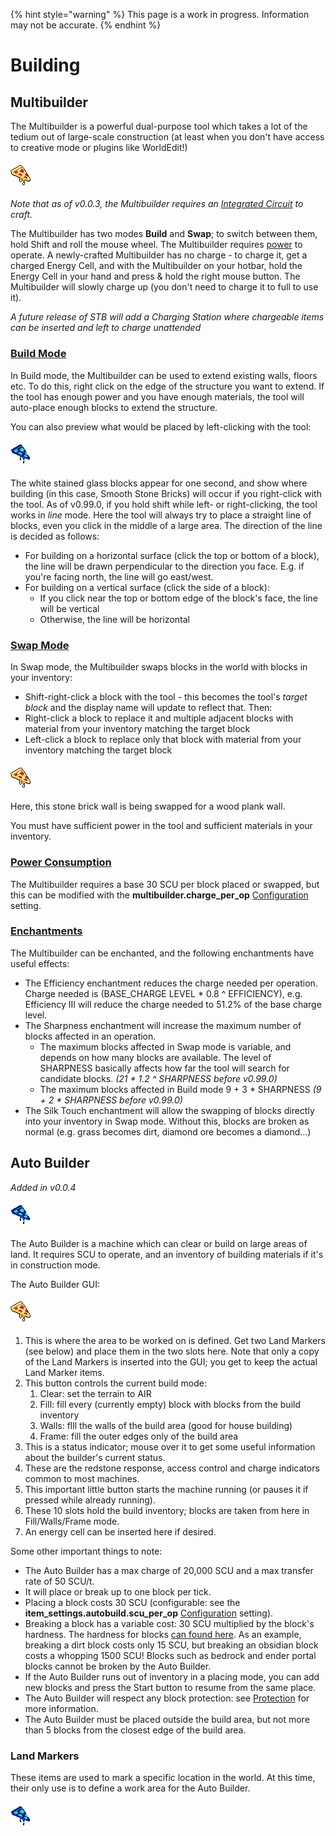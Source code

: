 {% hint style="warning" %}
This page is a work in progress. Information may not be accurate.
{% endhint %}

# Building
## Multibuilder
The Multibuilder is a powerful dual-purpose tool which takes a lot of the tedium out of large-scale construction (at least when you don't have access to creative mode or plugins like WorldEdit!)

#### ![recipe-multibuilder](../../../.gitbook/assets/WIP.png)
<i>Note that as of v0.0.3, the Multibuilder requires an [Integrated Circuit](slimefun/SensibleToolbox/Items/components.md) to craft.</i>

The Multibuilder has two modes <strong>Build</strong> and <strong>Swap</strong>; to switch between them, hold Shift and roll the mouse wheel.
The Multibuilder requires [power](slimefun/SensibleToolbox/Items/energy.md) to operate.  A newly-crafted Multibuilder has no charge - to charge it, get a charged Energy Cell, and with the Multibuilder on your hotbar, hold the Energy Cell in your hand and press & hold the right mouse button.  The Multibuilder will slowly charge up (you don't need to charge it to full to use it).

<i>A future release of STB will add a Charging Station where chargeable items can be inserted and left to charge unattended</i>

### <u>Build Mode</u>
In Build mode, the Multibuilder can be used to extend existing walls, floors etc.  To do this, right click on the edge of the structure you want to extend.  If the tool has enough power and you have enough materials, the tool will auto-place enough blocks to extend the structure.

You can also preview what would be placed by left-clicking with the tool:

#### ![Multibuilder build mode preview](../../../.gitbook/assets/WIP2.png)

The white stained glass blocks appear for one second, and show where building (in this case, Smooth Stone Bricks) will occur if you right-click with the tool.
As of v0.99.0, if you hold shift while left- or right-clicking, the tool works in <i>line</i> mode.  Here the tool will always try to place a straight line of blocks, even you click in the middle of a large area.  The direction of the line is decided as follows:
* For building on a horizontal surface (click the top or bottom of a block), the line will be drawn perpendicular to the direction you face.  E.g. if you're facing north, the line will go east/west.
* For building on a vertical surface (click the side of a block):
    * If you click near the top or bottom edge of the block's face, the line will be vertical
    * Otherwise, the line will be horizontal

### <u>Swap Mode</u>
In Swap mode, the Multibuilder swaps blocks in the world with blocks in your inventory:
* Shift-right-click a block with the tool - this becomes the tool's <i>target block</i> and the display name will update to reflect that.  Then:
* Right-click a block to replace it and multiple adjacent blocks with material from your inventory matching the target block
* Left-click a block to replace only that block with material from your inventory matching the target block

#### ![Multibuilder swap mode](../../../.gitbook/assets/WIP.png)

Here, this stone brick wall is being swapped for a wood plank wall.

You must have sufficient power in the tool and sufficient materials in your inventory.

### <u>Power Consumption</u>
The Multibuilder requires a base 30 SCU per block placed or swapped, but this can be modified with the <strong>multibuilder.charge_per_op</strong> [Configuration](slimefun/SensibleToolbox/configuration.md) setting.

### <u>Enchantments</u>
The Multibuilder can be enchanted, and the following enchantments have useful effects:
* The Efficiency enchantment reduces the charge needed per operation.  Charge needed is (BASE_CHARGE LEVEL * 0.8 ^ EFFICIENCY), e.g. Efficiency III will reduce the charge needed to 51.2% of the base charge level.
* The Sharpness enchantment will increase the maximum number of blocks affected in an operation.
    * The maximum blocks affected in Swap mode is variable, and depends on how many blocks are available.  The level of SHARPNESS basically affects how far the tool will search for candidate blocks. <i>(21 * 1.2 ^ SHARPNESS before v0.99.0)</i>
    * The maximum blocks affected in Build mode 9 + 3 * SHARPNESS <i>(9 + 2 * SHARPNESS before v0.99.0)</i>
* The Silk Touch enchantment will allow the swapping of blocks directly into your inventory in Swap mode.  Without this, blocks are broken as normal (e.g. grass becomes dirt, diamond ore becomes a diamond...)

## Auto Builder
<i>Added in v0.0.4</i>

#### ![recipe-multibuilder](../../../.gitbook/assets/WIP2.png)
The Auto Builder is a machine which can clear or build on large areas of land.  It requires SCU to operate, and an inventory of building materials if it's in construction mode.

The Auto Builder GUI:


#### ![autobuilder-gui](../../../.gitbook/assets/WIP.png)
1. This is where the area to be worked on is defined.  Get two Land Markers (see below) and place them in the two slots here.  Note that only a copy of the Land Markers is inserted into the GUI; you get to keep the actual Land Marker items.
2. This button controls the current build mode:
    1. Clear: set the terrain to AIR
    2. Fill: fill every (currently empty) block with blocks from the build inventory
    3. Walls: flll the walls of the build area (good for house building)
    4. Frame: fill the outer edges only of the build area
3. This is a status indicator; mouse over it to get some useful information about the builder's current status.
4. These are the redstone response, access control and charge indicators common to most machines.
5. This important little button starts the machine running (or pauses it if pressed while already running).
6. These 10 slots hold the build inventory; blocks are taken from here in Fill/Walls/Frame mode.
7. An energy cell can be inserted here if desired.

Some other important things to note:
* The Auto Builder has a max charge of 20,000 SCU and a max transfer rate of 50 SCU/t.
* It will place or break up to one block per tick.
* Placing a block costs 30 SCU (configurable: see the <strong>item_settings.autobuild.scu_per_op</strong> [Configuration](slimefun/SensibleToolbox/configuration.md) setting).
* Breaking a block has a variable cost: 30 SCU multiplied by the block's hardness.  The hardness for blocks [can found here](https://minecraft.fandom.com/wiki/Breaking#Blocks_by_hardness).  As an example, breaking a dirt block costs only 15 SCU, but breaking an obsidian block costs a whopping 1500 SCU!  Blocks such as bedrock and ender portal blocks cannot be broken by the Auto Builder.
* If the Auto Builder runs out of inventory in a placing mode, you can add new blocks and press the Start button to resume from the same place.
* The Auto Builder will respect any block protection: see [Protection](slimefun/SensibleToolbox/protection.md) for more information.
* The Auto Builder must be placed outside the build area, but not more than 5 blocks from the closest edge of the build area.

### Land Markers
These items are used to mark a specific location in the world.  At this time, their only use is to define a work area for the Auto Builder.
#### ![recipe-landmarker](../../../.gitbook/assets/WIP2.png)